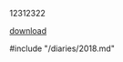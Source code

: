 
12312322
<script src="https://manofpeace1.github.io/manofdiary/diaries/2018.html"></script>

<a href="https://manofpeace1.github.io/manofdiary/diaries/2018.html">download</a>


#include "/diaries/2018.md"
